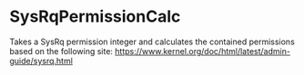 # SysRqPermissionCalc
Takes a SysRq permission integer and calculates the contained permissions
based on the following site: https://www.kernel.org/doc/html/latest/admin-guide/sysrq.html
